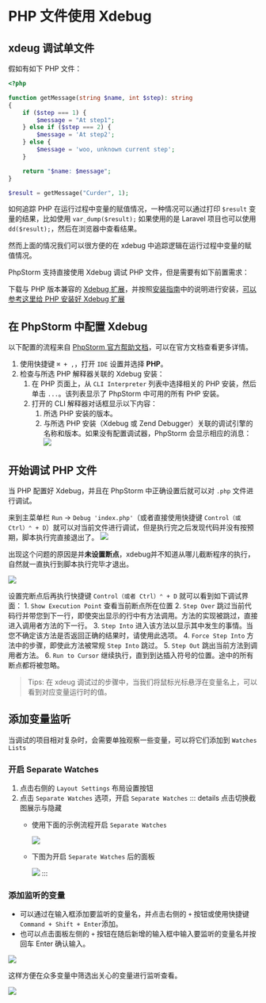 # PHP 文件使用 Xdebug

## xdeug 调试单文件

假如有如下 PHP 文件：

```php
<?php

function getMessage(string $name, int $step): string
{
    if ($step === 1) {
        $message = "At step1";
    } else if ($step === 2) {
        $message = 'At step2';
    } else {
        $message = 'woo, unknown current step';
    }

    return "$name: $message";
}

$result = getMessage("Curder", 1);
```

如何追踪 PHP 在运行过程中变量的赋值情况，一种情况可以通过打印 `$result` 变量的结果，比如使用 `var_dump($result);` 如果使用的是 Laravel 项目也可以使用 `dd($result);`，然后在浏览器中查看结果。

然而上面的情况我们可以很方便的在 xdebug 中追踪逻辑在运行过程中变量的赋值情况。


PhpStorm 支持直接使用 Xdebug 调试 PHP 文件，但是需要有如下前置需求：

下载与 PHP 版本兼容的 [Xdebug 扩展](https://www.xdebug.org/)，并按照[安装指南](https://xdebug.org/docs/install)中的说明进行安装，[可以参考这里给 PHP 安装好 Xdebug 扩展](https://www.jetbrains.com/help/phpstorm/configuring-xdebug.html#updatingPhpIni)

## 在 PhpStorm 中配置 Xdebug

以下配置的流程来自 [PhpStorm 官方帮助文档](https://www.jetbrains.com/help/phpstorm/configuring-xdebug.html#integrationWithProduct)，可以在官方文档查看更多详情。

1. 使用快捷键 `⌘ + ,`，打开 `IDE` 设置并选择 **PHP**。
2. 检查与所选 PHP 解释器关联的 Xdebug 安装：
   1. 在 PHP 页面上，从 `CLI Interpreter` 列表中选择相关的 PHP 安装，然后单击 `...`。该列表显示了 PhpStorm 中可用的所有 PHP 安装。
   2. 打开的 CLI 解释器对话框显示以下内容：
      1. 所选 PHP 安装的版本。
      2. 与所选 PHP 安装（Xdebug 或 Zend Debugger）关联的调试引擎的名称和版本。如果没有配置调试器，PhpStorm 会显示相应的消息：
      ![](./images/xdebug-for-signal-php-file/cli-general-info.png)


## 开始调试 PHP 文件

当 PHP 配置好 Xdebug，并且在 PhpStorm 中正确设置后就可以对 `.php` 文件进行调试。

来到主菜单栏 `Run` -> `Debug 'index.php'`（或者直接使用快捷键 `Control（或 Ctrl）⌃ + D`）就可以对当前文件进行调试，但是执行完之后发现代码并没有按预期，脚本执行完直接退出了。
![](./images/xdebug-for-signal-php-file/start-debugging-php-script.png)

出现这个问题的原因是并**未设置断点**，xdebug并不知道从哪儿截断程序的执行，自然就一直执行到脚本执行完毕才退出。

![](./images/xdebug-for-signal-php-file/click-to-set-endpoint.png)

设置完断点后再执行快捷键 `Control（或者 Ctrl）⌃ + D` 就可以看到如下调试界面：
    1. `Show Execution Point` 查看当前断点所在位置
    2. `Step Over` 跳过当前代码行并带您到下一行，即使突出显示的行中有方法调用。方法的实现被跳过，直接进入调用者方法的下一行。
    3. `Step Into` 进入该方法以显示其中发生的事情。当您不确定该方法是否返回正确的结果时，请使用此选项。
    4. `Force Step Into` 方法中的步骤，即使此方法被常规 `Step Into` 跳过。
    5. `Step Out` 跳出当前方法到调用者方法。
    6. `Run to Cursor` 继续执行，直到到达插入符号的位置。途中的所有断点都将被忽略。

> Tips: 在 xdeug 调试过的步骤中，当我们将鼠标光标悬浮在变量名上，可以看到对应变量运行时的值。


## 添加变量监听


当调试的项目相对复杂时，会需要单独观察一些变量，可以将它们添加到 `Watches Lists`

### 开启 Separate Watches

1. 点击右侧的 `Layout Settings` 布局设置按钮
2. 点击 `Separate Watches` 选项，开启 `Separate Watches`
    ::: details 点击切换截图展示与隐藏
    - 使用下面的示例流程开启 `Separate Watches`

        ![](./images/xdebug-for-signal-php-file/add-separate-watches-panel.png)
    
    - 下图为开启 `Separate Watches` 后的面板

        ![](./images/xdebug-for-signal-php-file/default-separate-watches-panel.png)
    :::

### 添加监听的变量

- 可以通过在输入框添加要监听的变量名，并点击右侧的 `+` 按钮或使用快捷键`Command + Shift + Enter`添加。
- 也可以点击面板左侧的 `+` 按钮在随后新增的输入框中输入要监听的变量名并按回车 Enter 确认输入。

![](./images/xdebug-for-signal-php-file/add-variable-to-watches.gif)

这样方便在众多变量中筛选出关心的变量进行监听查看。

![](./images/xdebug-for-signal-php-file/show-variables-on-watches.png)